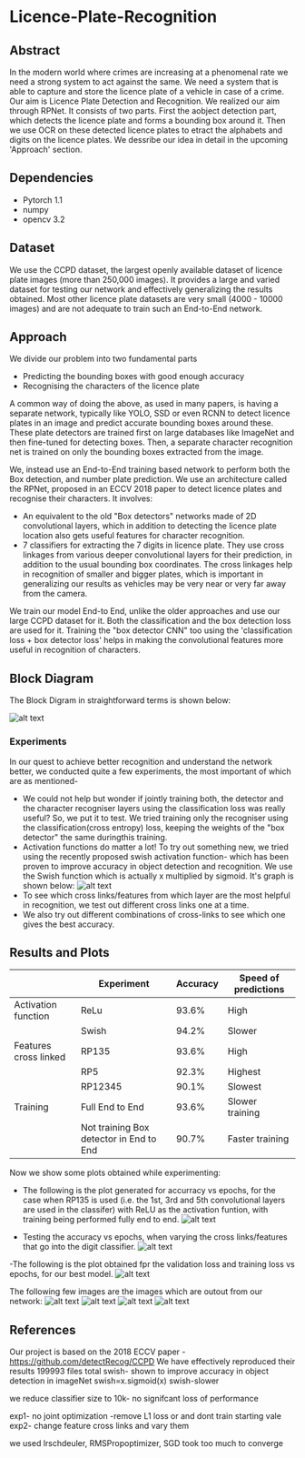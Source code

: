 # Licence-Plate-Recognition
## **Abstract**
In the modern world where crimes are increasing at a phenomenal rate we need a strong system to act against the same. We need a system that is able to capture and store the licence plate of a vehicle in case of a crime.
Our aim is Licence Plate Detection and Recognition. 
We realized our aim through RPNet. It consists of two parts. First the aobject detection part, which detects the licence plate and forms a bounding box around it. Then we use OCR on these detected licence plates to etract the alphabets and digits on the licence plates. We dessribe our idea in detail in the upcoming 'Approach' section.

## Dependencies
- Pytorch 1.1
- numpy
- opencv 3.2

## **Dataset**
We use the CCPD dataset, the largest openly available dataset of licence plate images (more than 250,000 images). It provides a large and varied dataset for testing our network and effectively generalizing the results obtained. Most other licence plate datasets are very small (4000 - 10000 images) and are not adequate to train such an End-to-End network.

## **Approach**
We divide our problem into two fundamental parts
- Predicting the bounding boxes with good enough accuracy
- Recognising the characters of the licence plate


 A common way of doing the above, as used in many papers, is having a separate network, typically like YOLO, SSD or even RCNN to detect licence plates in an image and predict accurate bounding boxes around these. These plate detectors are trained first on large databases like ImageNet and then fine-tuned for detecting boxes. Then, a separate character recognition net is trained on only the bounding boxes extracted from the image.

 We, instead use an End-to-End training based network to perform both the Box detection, and number plate prediction. We use an architecture called the RPNet, proposed in an ECCV 2018 paper to detect licence plates and recognise their characters. It involves:
 - An equivalent to the old "Box detectors" networks made of 2D convolutional layers, which in addition to detecting the licence plate location also gets useful features for character recognition.
- 7 classifiers for extracting the 7 digits in licence plate. They use cross linkages from various deeper convolutional layers for their prediction, in addition to the usual bounding box coordinates. The cross linkages help in recognition of smaller and bigger plates, which is important in generalizing our results as vehicles may be very near or very far away from the camera.

We train our model End-to End, unlike the older approaches and use our large CCPD dataset for it. Both the classification and the box detection loss are used for it. Training the "box detector CNN" too using the 'classification loss + box detector loss' helps in making the convolutional features more useful in recognition of characters.

## **Block Diagram**
The Block Digram in straightforward terms is shown below:

![alt text](https://raw.githubusercontent.com/ShubAn1901/Licence-Plate-Recognition/master/LPR_block_diag.png)

 ### **Experiments**
 In our quest to achieve better recognition and understand the network better, we conducted quite a few experiments, the most important of which are as mentioned-
 - We could not help but wonder if jointly training both, the detector and the character recogniser layers using the classification loss was really useful? So, we put it to test. We tried training only the recogniser using the classification(cross entropy) loss, keeping the weights of the "box detector" the same duringthis training.
 - Activation functions do matter a lot! To try out something new, we tried using the recently proposed swish activation function- which has been proven to improve accuracy in object detection and recognition. We use the Swish function which is actually x multiplied by sigmoid. It's graph is shown below:
 ![alt text](https://raw.githubusercontent.com/ShubAn1901/Licence-Plate-Recognition/master/swish.png)
 - To see which cross links/features from which layer are the most helpful in recognition, we test out different cross links one at a time.
 - We also try out different combinations of cross-links to see which one gives the best accuracy.

 ## **Results and Plots**

| |Experiment|Accuracy|Speed of predictions|
|---|---|---|---|
|Activation function |ReLu   | 93.6%  |High   |
|   |Swish   |94.2%   | Slower  |
|Features cross linked   |  RP135 |93.6%   |High   |
|   |  RP5 | 92.3%  |Highest   |
|   | RP12345  |90.1%   |Slowest   |
|  Training |Full End to End   | 93.6%  |  Slower training |
|   |Not training  Box detector in End to End| 90.7%  |Faster training |

Now we show some plots obtained while experimenting:
- The following is the plot generated for accurracy vs epochs, for the case when RP135 is used (i.e. the 1st, 3rd and 5th convolutional layers are used in the classifer) with ReLU as the activation funtion, with training being performed fully end to end.
![alt text](https://raw.githubusercontent.com/ShubAn1901/Licence-Plate-Recognition/master/RP135.png)

- Testing the accuracy vs epochs, when varying the cross links/features that go into the digit classifier.
![alt text](https://raw.githubusercontent.com/ShubAn1901/Licence-Plate-Recognition/master/RP_together.png)

-The following is the plot obtained fpr the validation loss and training loss vs epochs, for our best model.
![alt text](https://raw.githubusercontent.com/ShubAn1901/Licence-Plate-Recognition/master/Loss.png)

The following few images are the images which are outout from our network:
![alt text](https://raw.githubusercontent.com/ShubAn1901/Licence-Plate-Recognition/master/pic3.jpg)
![alt text](https://raw.githubusercontent.com/ShubAn1901/Licence-Plate-Recognition/master/pic4.jpg)
![alt text](https://raw.githubusercontent.com/ShubAn1901/Licence-Plate-Recognition/master/pic5.jpg)
![alt text](https://raw.githubusercontent.com/ShubAn1901/Licence-Plate-Recognition/master/pic6.jpg)

 ## **References**
 Our project is based on the 2018 ECCV paper -
 https://github.com/detectRecog/CCPD
We have effectively reproduced their results
199993 files total
swish- shown to improve accuracy in object detection in imageNet
swish=x.sigmoid(x)
swish-slower

we reduce classifier size to 10k- no signifcant loss of performance

exp1- no joint optimization -remove L1 loss or and dont train starting vale
exp2- change feature cross links and vary them



we used lrschdeuler, RMSPropoptimizer, SGD took too much to converge
